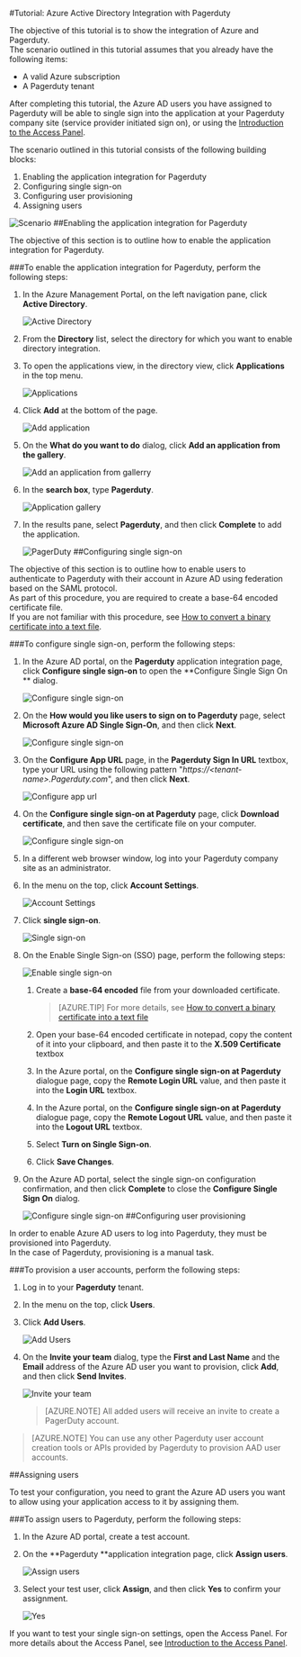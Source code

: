 <properties 
    pageTitle="Tutorial: Azure Active Directory Integration with Pagerduty | Microsoft Azure" 
    description="Learn how to use Pagerduty with Azure Active Directory to enable single sign-on, automated provisioning, and more!" 
    services="active-directory" 
    authors="markusvi"  
    documentationCenter="na" 
    manager="stevenpo"/>
<tags 
    ms.service="active-directory" 
    ms.devlang="na" 
    ms.topic="article" 
    ms.tgt_pltfrm="na" 
    ms.workload="identity" 
    ms.date="10/22/2015" 
    ms.author="markvi" />

#Tutorial: Azure Active Directory Integration with Pagerduty
  
The objective of this tutorial is to show the integration of Azure and Pagerduty.  
The scenario outlined in this tutorial assumes that you already have the following items:

-   A valid Azure subscription
-   A Pagerduty tenant
  
After completing this tutorial, the Azure AD users you have assigned to Pagerduty will be able to single sign into the application at your Pagerduty company site (service provider initiated sign on), or using the [Introduction to the Access Panel](active-directory-saas-access-panel-introduction.md).
  
The scenario outlined in this tutorial consists of the following building blocks:

1.  Enabling the application integration for Pagerduty
2.  Configuring single sign-on
3.  Configuring user provisioning
4.  Assigning users

![Scenario](./media/active-directory-saas-pagerduty-tutorial/IC778528.png "Scenario")
##Enabling the application integration for Pagerduty
  
The objective of this section is to outline how to enable the application integration for Pagerduty.

###To enable the application integration for Pagerduty, perform the following steps:

1.  In the Azure Management Portal, on the left navigation pane, click **Active Directory**.

    ![Active Directory](./media/active-directory-saas-pagerduty-tutorial/IC700993.png "Active Directory")

2.  From the **Directory** list, select the directory for which you want to enable directory integration.

3.  To open the applications view, in the directory view, click **Applications** in the top menu.

    ![Applications](./media/active-directory-saas-pagerduty-tutorial/IC700994.png "Applications")

4.  Click **Add** at the bottom of the page.

    ![Add application](./media/active-directory-saas-pagerduty-tutorial/IC749321.png "Add application")

5.  On the **What do you want to do** dialog, click **Add an application from the gallery**.

    ![Add an application from gallerry](./media/active-directory-saas-pagerduty-tutorial/IC749322.png "Add an application from gallerry")

6.  In the **search box**, type **Pagerduty**.

    ![Application gallery](./media/active-directory-saas-pagerduty-tutorial/IC778529.png "Application gallery")

7.  In the results pane, select **Pagerduty**, and then click **Complete** to add the application.

    ![PagerDuty](./media/active-directory-saas-pagerduty-tutorial/IC778530.png "PagerDuty")
##Configuring single sign-on
  
The objective of this section is to outline how to enable users to authenticate to Pagerduty with their account in Azure AD using federation based on the SAML protocol.  
As part of this procedure, you are required to create a base-64 encoded certificate file.  
If you are not familiar with this procedure, see [How to convert a binary certificate into a text file](http://youtu.be/PlgrzUZ-Y1o).

###To configure single sign-on, perform the following steps:

1.  In the Azure AD portal, on the **Pagerduty** application integration page, click **Configure single sign-on** to open the **Configure Single Sign On ** dialog.

    ![Configure single sign-on](./media/active-directory-saas-pagerduty-tutorial/IC778531.png "Configure single sign-on")

2.  On the **How would you like users to sign on to Pagerduty** page, select **Microsoft Azure AD Single Sign-On**, and then click **Next**.

    ![Configure single sign-on](./media/active-directory-saas-pagerduty-tutorial/IC778532.png "Configure single sign-on")

3.  On the **Configure App URL** page, in the **Pagerduty Sign In URL** textbox, type your URL using the following pattern "*https://\<tenant-name\>.Pagerduty.com*", and then click **Next**.

    ![Configure app url](./media/active-directory-saas-pagerduty-tutorial/IC778533.png "Configure app url")

4.  On the **Configure single sign-on at Pagerduty** page, click **Download certificate**, and then save the certificate file on your computer.

    ![Configure single sign-on](./media/active-directory-saas-pagerduty-tutorial/IC778534.png "Configure single sign-on")

5.  In a different web browser window, log into your Pagerduty company site as an administrator.

6.  In the menu on the top, click **Account Settings**.

    ![Account Settings](./media/active-directory-saas-pagerduty-tutorial/IC778535.png "Account Settings")

7.  Click **single sign-on**.

    ![Single sign-on](./media/active-directory-saas-pagerduty-tutorial/IC778536.png "Single sign-on")

8.  On the Enable Single Sign-on (SSO) page, perform the following steps:

    ![Enable single sign-on](./media/active-directory-saas-pagerduty-tutorial/IC778537.png "Enable single sign-on")

    1.  Create a **base-64 encoded** file from your downloaded certificate.  

        >[AZURE.TIP] For more details, see [How to convert a binary certificate into a text file](http://youtu.be/PlgrzUZ-Y1o)

    2.  Open your base-64 encoded certificate in notepad, copy the content of it into your clipboard, and then paste it to the **X.509 Certificate** textbox
    3.  In the Azure portal, on the **Configure single sign-on at Pagerduty** dialogue page, copy the **Remote Login URL** value, and then paste it into the **Login URL** textbox.
    4.  In the Azure portal, on the **Configure single sign-on at Pagerduty** dialogue page, copy the **Remote Logout URL** value, and then paste it into the **Logout URL** textbox.
    5.  Select **Turn on Single Sign-on**.
    6.  Click **Save Changes**.

9.  On the Azure AD portal, select the single sign-on configuration confirmation, and then click **Complete** to close the **Configure Single Sign On** dialog.

    ![Configure single sign-on](./media/active-directory-saas-pagerduty-tutorial/IC778538.png "Configure single sign-on")
##Configuring user provisioning
  
In order to enable Azure AD users to log into Pagerduty, they must be provisioned into Pagerduty.  
In the case of Pagerduty, provisioning is a manual task.

###To provision a user accounts, perform the following steps:

1.  Log in to your **Pagerduty** tenant.

2.  In the menu on the top, click **Users**.

3.  Click **Add Users**.

    ![Add Users](./media/active-directory-saas-pagerduty-tutorial/IC778539.png "Add Users")

4.  On the **Invite your team** dialog, type the **First and Last Name** and the **Email** address of the Azure AD user you want to provision, click **Add**, and then click **Send Invites**.

    ![Invite your team](./media/active-directory-saas-pagerduty-tutorial/IC778540.png "Invite your team")

    >[AZURE.NOTE] All added users will receive an invite to create a PagerDuty account.

>[AZURE.NOTE] You can use any other Pagerduty user account creation tools or APIs provided by Pagerduty to provision AAD user accounts.

##Assigning users
  
To test your configuration, you need to grant the Azure AD users you want to allow using your application access to it by assigning them.

###To assign users to Pagerduty, perform the following steps:

1.  In the Azure AD portal, create a test account.

2.  On the **Pagerduty **application integration page, click **Assign users**.

    ![Assign users](./media/active-directory-saas-pagerduty-tutorial/IC778541.png "Assign users")

3.  Select your test user, click **Assign**, and then click **Yes** to confirm your assignment.

    ![Yes](./media/active-directory-saas-pagerduty-tutorial/IC767830.png "Yes")
  
If you want to test your single sign-on settings, open the Access Panel. For more details about the Access Panel, see [Introduction to the Access Panel](active-directory-saas-access-panel-introduction.md).

